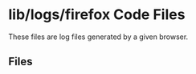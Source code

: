 # lib/logs/firefox Code Files
These files are log files generated by a given browser.

## Files
<!-- Do not edit below this line.  Contents dynamically populated. -->